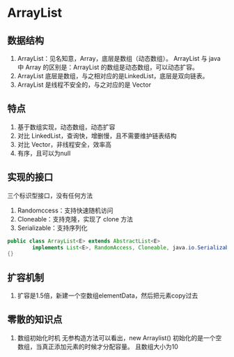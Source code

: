 # ArrayList

## 数据结构

1. ArrayList：见名知意，Array，底层是数组（动态数组）。
   ArrayList 与 java 中 Array 的区别是：ArrayList 的数组是动态数组，可以动态扩容。
2. ArrayList 底层是数组，与之相对应的是LinkedList，底层是双向链表。
3. ArrayList 是线程不安全的，与之对应的是 Vector

## 特点

1. 基于数组实现，动态数组，动态扩容
2. 对比 LinkedList，查询快，增删慢，且不需要维护链表结构
3. 对比 Vector，非线程安全，效率高
4. 有序，且可以为null



## 实现的接口

三个标识型接口，没有任何方法

1. Randomccess：支持快速随机访问
2. Cloneable：支持克隆，实现了 clone 方法
3. Serializable：支持序列化

```java
public class ArrayList<E> extends AbstractList<E>
        implements List<E>, RandomAccess, Cloneable, java.io.Serializable
{}
```



## 扩容机制

1. 扩容是1.5倍，新建一个空数组elementData，然后把元素copy过去



## 零散的知识点

1. 数组初始化时机
   无参构造方法可以看出，new Arraylist() 初始化的是一个空数组，当真正添加元素的时候才分配容量。
   且数组大小为10
